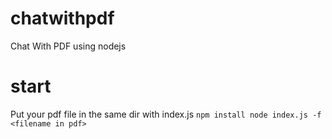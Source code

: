 # chatwithpdf
Chat With PDF using nodejs

# start
Put your pdf file in the same dir with index.js
`
npm install
node index.js -f <filename in pdf>
`